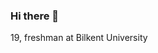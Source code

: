 ### Hi there 👋
19, freshman at Bilkent University
<!--
**TOLGA1123/TOLGA1123** is a ✨ _special_ ✨ repository because its `README.md` (this file) appears on your GitHub profile.



- 
-->
